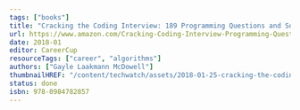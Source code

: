 ```yaml
---
tags: ["books"]
title: "Cracking the Coding Interview: 189 Programming Questions and Solutions"
url: https://www.amazon.com/Cracking-Coding-Interview-Programming-Questions/dp/0984782850
date: 2018-01
editor: CareerCup
resourceTags: ["career", "algorithms"]
authors: ["Gayle Laakmann McDowell"]
thumbnailHREF: "/content/techwatch/assets/2018-01-25-cracking-the-coding-interview.webp"
status: done
isbn: 978-0984782857
---
```

